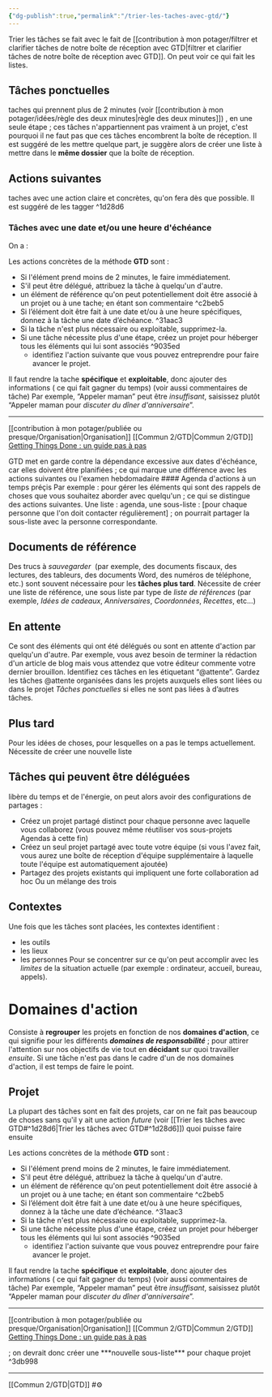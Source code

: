 ```yaml
---
{"dg-publish":true,"permalink":"/trier-les-taches-avec-gtd/"}
---
```


Trier les tâches se fait avec le fait de [[contribution à mon potager/filtrer et clarifier tâches de notre boîte de réception avec GTD\|filtrer et clarifier tâches de notre boîte de réception avec GTD]]. On peut voir ce qui fait les listes.
## Tâches ponctuelles
taches qui prennent plus de 2 minutes (voir [[contribution à mon potager/idées/règle des deux minutes\|règle des deux minutes]]) , en une seule étape ; ces tâches n'appartiennent pas vraiment à un projet, c'est pourquoi il ne faut pas que ces tâches encombrent la boîte de réception.
Il est suggéré de les mettre quelque part, je suggère alors de créer une liste à mettre dans le **même dossier** que la boîte de réception.
## Actions suivantes
taches avec une action claire et concrètes, qu'on fera dès que possible. Il est suggéré de les tagger ^1d28d6
### Tâches avec une date et/ou une heure d'échéance
On a :
<div class="transclusion internal-embed is-loaded"><div class="markdown-embed">



Les actions concrètes de la méthode **GTD** sont :
- Si l'élément prend moins de 2 minutes, le faire immédiatement.
- S'il peut être délégué, attribuez la tâche à quelqu'un d'autre.
- un élément de référence qu'on peut potentiellement doit être associé à un projet ou à une tache; en étant son commentaire ^c2beb5
- Si l’élément doit être fait à une date et/ou à une heure spécifiques, donnez à la tâche une date d’échéance. ^31aac3
- Si la tâche n'est plus nécessaire ou exploitable, supprimez-la.
- Si une tâche nécessite plus d'une étape, créez un projet pour héberger tous les éléments qui lui sont associés ^9035ed
	- identifiez l'action suivante que vous pouvez entreprendre pour faire avancer le projet.

Il faut rendre la tache **spécifique** et **exploitable**, donc ajouter des informations ( ce qui fait gagner du temps) (voir aussi commentaires de tâche)
	Par exemple, “Appeler maman” peut être *insuffisant*, saisissez plutôt “Appeler maman pour *discuter du dîner d'anniversaire*”. 

---
[[contribution à mon potager/publiée ou presque/Organisation\|Organisation]] [[Commun 2/GTD\|Commun 2/GTD]]
[Getting Things Done : un guide pas à pas](https://todoist.com/fr/productivity-methods/getting-things-done#clarifier)

</div></div>
GTD met en garde contre la dépendance excessive aux dates d'échéance, car elles doivent être planifiées ; ce qui marque une différence avec les actions suivantes ou l'examen hebdomadaire
#### Agenda d'actions à un temps préçis
Par exemple : pour gérer les éléments qui sont des rappels de choses que vous souhaitez aborder avec quelqu'un ; ce qui se distingue des actions suivantes. Une liste : agenda, une sous-liste : [pour chaque personne que l'on doit contacter régulièrement] ; on pourrait partager la sous-liste avec la personne correspondante.

## Documents de référence
Des trucs à *sauvegarder*  (par exemple, des documents fiscaux, des lectures, des tableurs, des documents Word, des numéros de téléphone, etc.) sont souvent nécessaire pour les **tâches plus tard**. Nécessite de créer une liste de référence, une sous liste par type de *liste de références* (par exemple, _Idées de cadeaux_, _Anniversaires_, _Coordonnées_, _Recettes_, etc...)
## En attente
Ce sont des éléments qui ont été délégués ou sont en attente d'action par quelqu'un d'autre. Par exemple, vous avez besoin de terminer la rédaction d'un article de blog mais vous attendez que votre éditeur commente votre dernier brouillon. Identifiez ces tâches en les étiquetant “@attente”. Gardez les tâches @attente organisées dans les projets auxquels elles sont liées ou dans le projet _Tâches ponctuelles_ si elles ne sont pas liées à d’autres tâches.
## Plus tard
Pour les idées de choses, pour lesquelles on a pas le temps actuellement. Nécessite de créer une nouvelle liste
## Tâches qui peuvent être déléguées
libère du temps et de l'énergie, on peut alors avoir des configurations de partages :
-   Créez un projet partagé distinct pour chaque personne avec laquelle vous collaborez (vous pouvez même réutiliser vos sous-projets Agendas à cette fin)
-   Créez un seul projet partagé avec toute votre équipe (si vous l'avez fait, vous aurez une boîte de réception d'équipe supplémentaire à laquelle toute l'équipe est automatiquement ajoutée)
-   Partagez des projets existants qui impliquent une forte collaboration ad hoc
Ou un mélange des trois
## Contextes
Une fois que les tâches sont placées, les contextes identifient :
- les outils
- les lieux
- les personnes
Pour se concentrer sur ce qu'on peut accomplir avec les *limites* de la situation actuelle (par exemple : ordinateur, accueil, bureau, appels).
# Domaines d'action
Consiste à **regrouper** les projets en fonction de nos **domaines d'action**, ce qui signifie pour les différents ***domaines de responsabilité*** ; pour attirer l'attention sur nos objectifs de vie tout en **décidant** sur quoi travailler *ensuite*. Si une tâche n'est pas dans le cadre d'un de nos domaines d'action, il est temps de faire le point.
## Projet
La plupart des tâches sont en fait des projets, car on ne fait pas beaucoup de choses sans qu'il y ait une action *future* (voir [[Trier les tâches avec GTD#^1d28d6\|Trier les tâches avec GTD#^1d28d6]]) quoi puisse faire ensuite 
<div class="transclusion internal-embed is-loaded"><div class="markdown-embed">



Les actions concrètes de la méthode **GTD** sont :
- Si l'élément prend moins de 2 minutes, le faire immédiatement.
- S'il peut être délégué, attribuez la tâche à quelqu'un d'autre.
- un élément de référence qu'on peut potentiellement doit être associé à un projet ou à une tache; en étant son commentaire ^c2beb5
- Si l’élément doit être fait à une date et/ou à une heure spécifiques, donnez à la tâche une date d’échéance. ^31aac3
- Si la tâche n'est plus nécessaire ou exploitable, supprimez-la.
- Si une tâche nécessite plus d'une étape, créez un projet pour héberger tous les éléments qui lui sont associés ^9035ed
	- identifiez l'action suivante que vous pouvez entreprendre pour faire avancer le projet.

Il faut rendre la tache **spécifique** et **exploitable**, donc ajouter des informations ( ce qui fait gagner du temps) (voir aussi commentaires de tâche)
	Par exemple, “Appeler maman” peut être *insuffisant*, saisissez plutôt “Appeler maman pour *discuter du dîner d'anniversaire*”. 

---
[[contribution à mon potager/publiée ou presque/Organisation\|Organisation]] [[Commun 2/GTD\|Commun 2/GTD]]
[Getting Things Done : un guide pas à pas](https://todoist.com/fr/productivity-methods/getting-things-done#clarifier)

</div></div>
; on devrait donc créer une ***nouvelle sous-liste*** pour chaque projet ^3db998

---
[[Commun 2/GTD\|GTD]] #⚙️ 